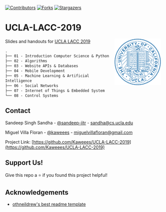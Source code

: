 [![Contributors][contributors-shield]][contributors-url]
[![Forks][forks-shield]][forks-url]
[![Stargazers][stars-shield]][stars-url]

# UCLA-LACC-2019

[<img src="assets/img/ucla-logo.png" align="right" width="150">](https://github.com/Kaweees/UCLA-LACC-2019)

Slides and handouts for [UCLA LACC 2019](https://sites.google.com/site/computingcircle/2019-summer)

```
.
├── 01 - Introduction Computer Science & Python
├── 02 - Algorithms
├── 03 - Website APIs & Databases
├── 04 - Mobile Development
├── 05 - Machine Learning & Artificial Intelligence
├── 06 - Social Networks
├── 07 - Internet of Things & Embedded System
└── 08 - Control Systems
```
<!-- CONTACT -->
## Contact

Sandeep Singh Sandha - [@sandeep-iitr](https://github.com/sandeep-iitr) - sandha@cs.ucla.edu

Miguel Villa Floran - [@kaweees](https://twitter.com/kaweees1) - miguelvillafloran@gmail.com

Project Link: [https://github.com/Kaweees/UCLA-LACC-2019](https://github.com/Kaweees/UCLA-LACC-2019)

## Support Us!
Give this repo a ⭐️ if you found this project helpful!

## Acknowledgements

-   [othneildrew's best readme template](https://github.com/othneildrew/Best-README-Template)

[contributors-shield]: https://img.shields.io/github/contributors/Kaweees/UCLA-LACC-2019.svg?style=for-the-badge
[contributors-url]: https://github.com/Kaweees/UCLA-LACC-2019/graphs/contributors
[forks-shield]: https://img.shields.io/github/forks/Kaweees/UCLA-LACC-2019.svg?style=for-the-badge
[forks-url]: https://github.com/Kaweees/UCLA-LACC-2019/network/members
[stars-shield]: https://img.shields.io/github/stars/Kaweees/UCLA-LACC-2019.svg?style=for-the-badge
[stars-url]: https://github.com/Kaweees/UCLA-LACC-2019/stargazers
